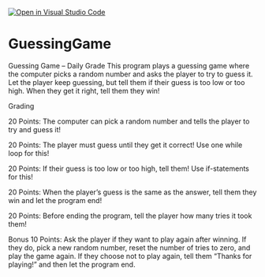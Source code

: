 [![Open in Visual Studio Code](https://classroom.github.com/assets/open-in-vscode-718a45dd9cf7e7f842a935f5ebbe5719a5e09af4491e668f4dbf3b35d5cca122.svg)](https://classroom.github.com/online_ide?assignment_repo_id=11523096&assignment_repo_type=AssignmentRepo)
# GuessingGame
Guessing Game – Daily Grade
This program plays a guessing game where the computer picks a random number and asks the player to try to guess it. Let the player keep guessing, but tell them if their guess is too low or too high. When they get it right, tell them they win!

Grading

20 Points: The computer can pick a random number and tells the player to try and guess it!

20 Points: The player must guess until they get it correct!
Use one while loop for this!

20 Points: If their guess is too low or too high, tell them!
Use if-statements for this!

20 Points: When the player’s guess is the same as the answer, tell them they win and let the program end!

20 Points: Before ending the program, tell the player how many tries it took them!

Bonus 10 Points: Ask the player if they want to play again after winning. If they do, pick a new random number, reset the number of tries to zero, and play the game again. 
If they choose not to play again, tell them “Thanks for playing!” and then let the program end.

